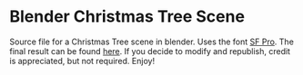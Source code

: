 # Blender Christmas Tree Scene
Source file for a Christmas Tree scene in blender.
Uses the font [SF Pro](https://developer.apple.com/fonts/).
The final result can be found [here](https://youtu.be/mc_VIUOprTo).
If you decide to modify and republish, credit is appreciated, but not required.
Enjoy!
